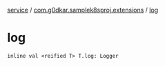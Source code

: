 [service](../index.md) / [com.g0dkar.samplek8sproj.extensions](index.md) / [log](./log.md)

# log

`inline val <reified T> T.log: Logger`